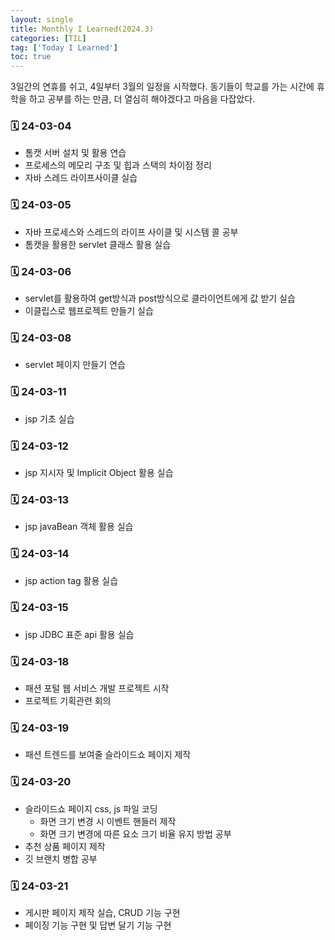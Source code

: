 ```yaml
---
layout: single
title: Monthly I Learned(2024.3)
categories: [TIL]
tag: ['Today I Learned']
toc: true
---
```



3일간의 연휴를 쉬고, 4일부터 3월의 일정을 시작했다. 동기들이 학교를 가는 시간에 휴학을 하고 공부를 하는 만큼, 더 열심히 해야겠다고 마음을 다잡았다.

### 🗓️ 24-03-04

- 톰캣 서버 설치 및 활용 연습
- 프로세스의 메모리 구조 및 힙과 스택의 차이점 정리
- 자바 스레드 라이프사이클 실습

### 🗓️ 24-03-05

- 자바 프로세스와 스레드의 라이프 사이클 및 시스템 콜 공부
- 톰캣을 활용한 servlet 클래스 활용 실습

### 🗓️ 24-03-06

- servlet를 활용하여 get방식과 post방식으로 클라이언트에게 값 받기 실습
- 이클립스로 웹프로젝트 만들기 실습

### 🗓️ 24-03-08

- servlet 페이지 만들기 연습

### 🗓️ 24-03-11

- jsp 기초 실습

### 🗓️ 24-03-12

- jsp 지시자 및 Implicit Object 활용 실습

### 🗓️ 24-03-13

- jsp javaBean 객체 활용 실습

### 🗓️ 24-03-14

- jsp action tag 활용 실습

### 🗓️ 24-03-15

- jsp JDBC 표준 api 활용 실습

### 🗓️ 24-03-18

- 패션 포털 웹 서비스 개발 프로젝트 시작
- 프로젝트 기획관련 회의

### 🗓️ 24-03-19

- 패션 트렌드를 보여줄 슬라이드쇼 페이지 제작

### 🗓️ 24-03-20

- 슬라이드쇼 페이지 css, js 파일 코딩
    - 화면 크기 변경 시 이벤트 핸들러 제작
    - 화면 크기 변경에 따른 요소 크기 비율 유지 방법 공부
- 추천 상품 페이지 제작
- 깃 브랜치 병합 공부

### 🗓️ 24-03-21
    
- 게시판 페이지 제작 실습, CRUD 기능 구현
- 페이징 기능 구현 및 답변 달기 기능 구현